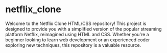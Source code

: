 # netflix_clone
Welcome to the Netflix Clone HTML/CSS repository! This project is designed to provide you with a simplified version of the popular streaming platform Netflix, reimagined using HTML and CSS. Whether you're a beginner looking to learn web development or an experienced coder exploring new techniques, this repository is a valuable resource.
